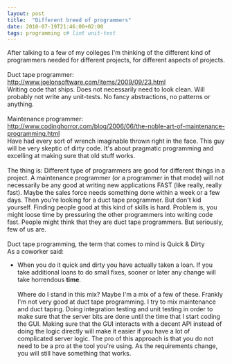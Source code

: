 ```yaml
---
layout: post
title:  "Different breed of programmers"
date: 2010-07-19T21:46:00+02:00
tags: programming c# lint unit-test
---
```


After talking to a few of my colleges I'm thinking of the different kind of programmers needed for different projects, for different aspects of projects.  <br><br>
Duct tape programmer:<br><a href="http://www.joelonsoftware.com/items/2009/09/23.html">http://www.joelonsoftware.com/items/2009/09/23.html</a><br>
Writing code that ships. Does not necessarily need to look clean. Will probably not write any unit-tests. No fancy abstractions, no patterns or anything.<br><br>
Maintenance programmer:<br><a href="http://www.codinghorror.com/blog/2006/06/the-noble-art-of-maintenance-programming.html%20">http://www.codinghorror.com/blog/2006/06/the-noble-art-of-maintenance-programming.html </a><br>
Have had every sort of wrench imaginable thrown right in the face. This guy will be very skeptic of dirty code. It's about pragmatic programming and excelling at making sure that old stuff works.<br><br>
The thing is: Different type of programmers are good for different things in a project. A maintenance programmer (or a programmer in that mode) will not necessarily be any good at writing new applications FAST (like really, really fast). Maybe the sales force needs something done within a week or a few days. Then you're looking for a duct tape programmer. But don't kid yourself. Finding people good at this kind of skills is hard. Problem is, you might loose time by pressuring the other programmers into writing code fast. People might think that they are duct tape programmers. But seriously, few of us are.<br><br>
Duct tape programming, the term that comes to mind is Quick &amp; Dirty <br>
As a coworker said:<br>
- When you do it quick and dirty you have actually taken a loan. If you take additional loans to do small fixes, sooner or later any change will take horrendous <b>time</b>.<br><br>
Where do I stand in this mix? Maybe I'm a mix of a few of these. Frankly I'm not very good at duct tape programming. I try to mix maintenance and duct taping. Doing integration testing and unit testing in order to make sure that the server bits are done until the time that I start coding the GUI. Making sure that the GUI interacts with a decent API instead of doing the logic directly will make it easier if you have a lot of complicated server logic. The pro of this approach is that you do not need to be a pro at the tool you're using. As the requirements change, you will still have something that works.
<div style="clear: both;"></div>